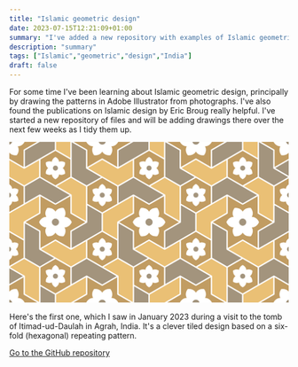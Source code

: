 ```yaml
---
title: "Islamic geometric design"
date: 2023-07-15T12:21:09+01:00
summary: "I've added a new repository with examples of Islamic geometric design."
description: "summary"
tags: ["Islamic","geometric","design","India"]
draft: false
---
```


For some time I've been learning about Islamic geometric design, principally by drawing the patterns in Adobe Illustrator from photographs. I've also found the publications on Islamic design by Eric Broug really helpful. I've started a new repository of files and will be adding drawings there over the next few weeks as I tidy them up. 

![image](tomb-of-itimad-ud-daulah-1.png)

Here's the first one, which I saw in January 2023 during a visit to the tomb of Itimad-ud-Daulah in Agrah, India. It's a clever tiled design based on a six-fold (hexagonal) repeating pattern.


[Go to the GitHub repository](https://github.com/nerdimmunity/islamic-geometric-design)


